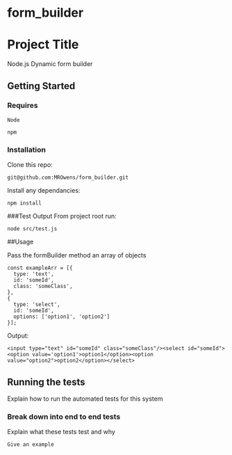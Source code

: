 # form_builder
# Project Title

Node.js Dynamic form builder

## Getting Started

### Requires
```
Node
```
```
npm
```

### Installation
Clone this repo:
```
git@github.com:MROwens/form_builder.git
```
Install any dependancies:
```
npm install
```

###Test Output
From project root run:
```
node src/test.js
```


##Usage

Pass the formBuilder method an array of objects
```
const exampleArr = [{
  type: 'text',
  id: 'someId',
  class: 'someClass',
},
{
  type: 'select',
  id: 'someId',
  options: ['option1', 'option2']
}];
```
Output:
```
<input type="text" id="someId" class="someClass"/><select id="someId"><option value='option1'>option1</option><option value="option2">option2</option></select>
```

## Running the tests

Explain how to run the automated tests for this system

### Break down into end to end tests

Explain what these tests test and why

```
Give an example
